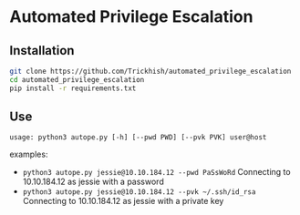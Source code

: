 # Automated Privilege Escalation

## Installation
```bash
git clone https://github.com/Trickhish/automated_privilege_escalation       
cd automated_privilege_escalation     
pip install -r requirements.txt
```

## Use
`usage: python3 autope.py [-h] [--pwd PWD] [--pvk PVK] user@host`

examples:  
  - `python3 autope.py jessie@10.10.184.12 --pwd PaSsWoRd` Connecting to 10.10.184.12 as jessie with a password    
  - `python3 autope.py jessie@10.10.184.12 --pvk ~/.ssh/id_rsa` Connecting to 10.10.184.12 as jessie with a private key
